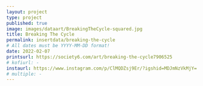 ```yaml
---
layout: project
type: project
published: true
image: images/dataart/BreakingTheCycle-squared.jpg
title: Breaking The Cycle
permalink: insertdata/breaking-the-cycle
# All dates must be YYYY-MM-DD format!
date: 2022-02-07
printsurl: https://society6.com/art/breaking-the-cycle7906525
# kofiurl: -
instaurl: https://www.instagram.com/p/ClMQDZsj9Er/?igshid=MDJmNzVkMjY=
# multiple: -
---
```



